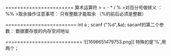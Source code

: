 =======================
算术运算符
\>  \+ \- \* / \%
\>对百分号做转义 ：\%%
\>取余操作注意事项：
		只有整数才能取余 （%的前后必须是整数）

========================
int a ;
scanf ("%d",&a);
	sacanf的第二个参数：  数据要存放的内存空间地址
	
==========================
![[1698651479753.png]]
特殊的是'%',用两个；

